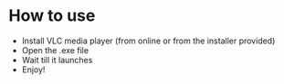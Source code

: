 # How to use
- Install VLC media player (from online or from the installer provided)
- Open the .exe file
- Wait till it launches
- Enjoy!
